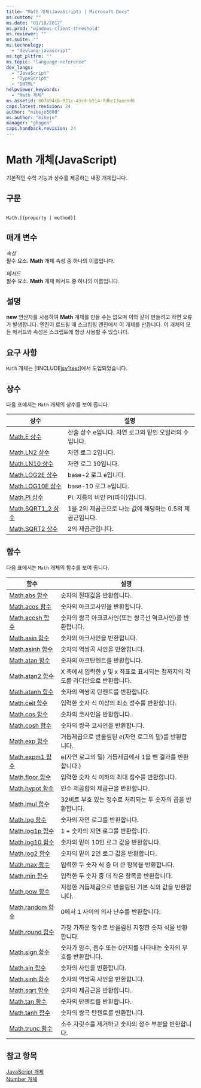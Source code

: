 ```yaml
---
title: "Math 개체(JavaScript) | Microsoft Docs"
ms.custom: ""
ms.date: "01/18/2017"
ms.prod: "windows-client-threshold"
ms.reviewer: ""
ms.suite: ""
ms.technology: 
  - "devlang-javascript"
ms.tgt_pltfrm: ""
ms.topic: "language-reference"
dev_langs: 
  - "JavaScript"
  - "TypeScript"
  - "DHTML"
helpviewer_keywords: 
  - "Math 개체"
ms.assetid: 607b94cb-921c-43cd-b514-fdbc13aeced6
caps.latest.revision: 24
author: "mikejo5000"
ms.author: "mikejo"
manager: "ghogen"
caps.handback.revision: 24
---
```

# Math 개체(JavaScript)
기본적인 수학 기능과 상수를 제공하는 내장 개체입니다.  
  
## 구문  
  
```  
  
Math.[{property | method}]  
```  
  
## 매개 변수  
 *속성*  
 필수 요소.  **Math** 개체 속성 중 하나의  이름입니다.  
  
 *메서드*  
 필수 요소.  **Math** 개체 메서드 중 하나의  이름입니다.  
  
## 설명  
 **new** 연산자를 사용하여 **Math** 개체를 만들 수는 없으며 이와 같이 만들려고 하면 오류가 발생합니다.  엔진이 로드될 때 스크립팅 엔진에서 이 개체를 만듭니다.  이 개체의 모든 메서드와 속성은 스크립트에 항상 사용할 수 있습니다.  
  
## 요구 사항  
 `Math` 개체는 [!INCLUDE[jsv1text](../../javascript/reference/includes/jsv1text-md.md)]에서 도입되었습니다.  
  
<a name="js56jsobjmathprop"></a>   
## 상수  
 다음 표에서는 `Math` 개체의 상수를 보여 줍니다.  
  
|상수|설명|  
|--------|--------|  
|[Math.E 상수](../../javascript/reference/math-constants-javascript.md)|산술 상수 e입니다.  자연 로그의 밑인 오일러의 수입니다.|  
|[Math.LN2 상수](../../javascript/reference/math-constants-javascript.md)|자연 로그 2입니다.|  
|[Math.LN10 상수](../../javascript/reference/math-constants-javascript.md)|자연 로그 10입니다.|  
|[Math.LOG2E 상수](../../javascript/reference/math-constants-javascript.md)|base\-2 로그 e입니다.|  
|[Math.LOG10E 상수](../../javascript/reference/math-constants-javascript.md)|base\-10 로그 e입니다.|  
|[Math.PI 상수](../../javascript/reference/math-constants-javascript.md)|Pi.  지름의 비인 Pi\(파이\)입니다.|  
|[Math.SQRT1\_2 상수](../../javascript/reference/math-constants-javascript.md)|1을 2의 제곱근으로 나눈 값에 해당하는 0.5의 제곱근입니다.|  
|[Math.SQRT2 상수](../../javascript/reference/math-constants-javascript.md)|2의 제곱근입니다.|  
  
<a name="js56jsobjmathmeth"></a>   
## 함수  
 다음 표에서는 `Math` 개체의 함수를 보여 줍니다.  
  
|함수|설명|  
|--------|--------|  
|[Math.abs 함수](../../javascript/reference/math-abs-function-javascript.md)|숫자의 절대값을 반환합니다.|  
|[Math.acos 함수](../../javascript/reference/math-acos-function-javascript.md)|숫자의 아크코사인을 반환합니다.|  
|[Math.acosh 함수](../../javascript/reference/math-acosh-function-javascript.md)|숫자의 쌍곡 아크코사인\(또는 쌍곡선 역코사인\)을 반환합니다.|  
|[Math.asin 함수](../../javascript/reference/math-asin-function-javascript.md)|숫자의 아크사인을 반환합니다.|  
|[Math.asinh 함수](../../javascript/reference/math-asinh-function-javascript.md)|숫자의 역쌍곡 사인을 반환합니다.|  
|[Math.atan 함수](../../javascript/reference/math-atan-function-javascript.md)|숫자의 아크탄젠트를 반환합니다.|  
|[Math.atan2 함수](../../javascript/reference/math-atan2-function-javascript.md)|X 축에서 입력한 y 및 x 좌표로 표시되는 점까지의 각도를 라디안으로 반환합니다.|  
|[Math.atanh 함수](../../javascript/reference/math-atanh-function-javascript.md)|숫자의 역쌍곡 탄젠트를 반환합니다.|  
|[Math.ceil 함수](../../javascript/reference/math-ceil-function-javascript.md)|입력한 숫자 식 이상의 최소 정수를 반환합니다.|  
|[Math.cos 함수](../../javascript/reference/math-cos-function-javascript.md)|숫자의 코사인을 반환합니다.|  
|[Math.cosh 함수](../../javascript/reference/math-cosh-function-javascript.md)|숫자의 쌍곡 코사인을 반환합니다.|  
|[Math.exp 함수](../../javascript/reference/math-exp-function-javascript.md)|거듭제곱으로 반올림된 *e*\(자연 로그의 밑\)를 반환합니다.|  
|[Math.expm1 함수](../../javascript/reference/math-expm1-function-javascript.md)|e\(자연 로그의 밑\) 거듭제곱에서 1을 뺀 결과를 반환합니다.\)|  
|[Math.floor 함수](../../javascript/reference/math-floor-function-javascript.md)|입력한 숫자 식 이하의 최대 정수를 반환합니다.|  
|[Math.hypot 함수](../../javascript/reference/math-hypot-function-javascript.md)|인수 제곱합의 제곱근을 반환합니다.|  
|[Math.imul 함수](../../javascript/reference/math-imul-function-javascript.md)|32비트 부호 있는 정수로 처리되는 두 숫자의 곱을 반환합니다.|  
|[Math.log 함수](../../javascript/reference/math-log-function-javascript.md)|숫자의 자연 로그를 반환합니다.|  
|[Math.log1p 함수](../../javascript/reference/math-log1p-function-javascript.md)|1 \+ 숫자의 자연 로그를 반환합니다.|  
|[Math.log10 함수](../../javascript/reference/math-log10-function-javascript.md)|숫자의 밑이 10인 로그 값을 반환합니다.|  
|[Math.log2 함수](../../javascript/reference/math-log2-function-javascript.md)|숫자의 밑이 2인 로그 값을 반환합니다.|  
|[Math.max 함수](../../javascript/reference/math-max-function-javascript.md)|입력한 두 숫자 식 중 더 큰 항목을 반환합니다.|  
|[Math.min 함수](../../javascript/reference/math-min-function-javascript.md)|입력한 두 숫자 중 더 작은 항목을 반환합니다.|  
|[Math.pow 함수](../../javascript/reference/math-pow-function-javascript.md)|지정한 거듭제곱으로 반올림된 기본 식의 값을 반환합니다.|  
|[Math.random 함수](../../javascript/reference/math-random-function-javascript.md)|0에서 1 사이의 의사 난수를 반환합니다.|  
|[Math.round 함수](../../javascript/reference/math-round-function-javascript.md)|가장 가까운 정수로 반올림된 지정한 숫자 식을 반환합니다.|  
|[Math.sign 함수](../../javascript/reference/math-sign-function-javascript.md)|숫자가 양수, 음수 또는 0인지를 나타내는 숫자의 부호를 반환합니다.|  
|[Math.sin 함수](../../javascript/reference/math-sin-function-javascript.md)|숫자의 사인을 반환합니다.|  
|[Math.sinh 함수](../../javascript/reference/math-sinh-function-javascript.md)|숫자의 역쌍곡 사인을 반환합니다.|  
|[Math.sqrt 함수](../../javascript/reference/math-sqrt-function-javascript.md)|숫자의 제곱근을 반환합니다.|  
|[Math.tan 함수](../../javascript/reference/math-tan-function-javascript.md)|숫자의 탄젠트를 반환합니다.|  
|[Math.tanh 함수](../../javascript/reference/math-tanh-function-javascript.md)|숫자의 쌍곡 탄젠트를 반환합니다.|  
|[Math.trunc 함수](../../javascript/reference/math-trunc-function-javascript.md)|소수 자릿수를 제거하고 숫자의 정수 부분을 반환합니다.|  
  
## 참고 항목  
 [JavaScript 개체](../../javascript/reference/javascript-objects.md)   
 [Number 개체](../../javascript/reference/number-object-javascript.md)